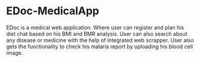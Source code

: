 # EDoc-MedicalApp
EDoc is a medical web application. Where user can register and plan his diet chat based on his BMI and BMR analysis. User can also search about any disease or medicine with the help of integrated web scrapper. User also gets the functionality to check his malaria report by uploading his blood cell image.

